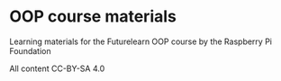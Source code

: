 # OOP course materials
Learning materials for the Futurelearn OOP course by the Raspberry Pi Foundation

All content CC-BY-SA 4.0
